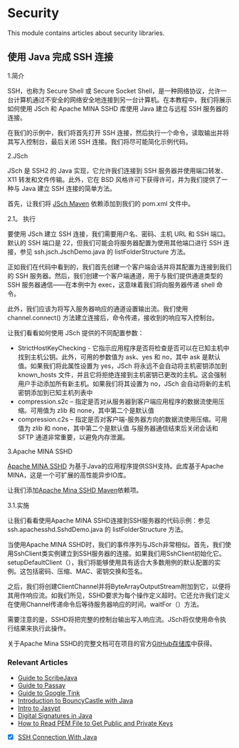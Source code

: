 # Security

This module contains articles about security libraries.

## 使用 Java 完成 SSH 连接

1.简介

SSH，也称为 Secure Shell 或 Secure Socket Shell，是一种网络协议，允许一台计算机通过不安全的网络安全地连接到另一台计算机。在本教程中，我们将展示如何使用 JSch 和 Apache MINA SSHD 库使用 Java 建立与远程 SSH 服务器的连接。

在我们的示例中，我们将首先打开 SSH 连接，然后执行一个命令，读取输出并将其写入控制台，最后关闭 SSH 连接。我们将尽可能简化示例代码。

2.JSch

JSch 是 SSH2 的 Java 实现，它允许我们连接到 SSH 服务器并使用端口转发、X11 转发和文件传输。此外，它在 BSD 风格许可下获得许可，并为我们提供了一种与 Java 建立 SSH 连接的简单方法。

首先，让我们将 [JSch Maven](https://search.maven.org/search?q=g:com.jcraft%20AND%20a:jsch) 依赖添加到我们的 pom.xml 文件中。

2.1。 执行

要使用 JSch 建立 SSH 连接，我们需要用户名、密码、主机 URL 和 SSH 端口。 默认的 SSH 端口是 22，但我们可能会将服务器配置为使用其他端口进行 SSH 连接，参见 ssh.jsch.JschDemo.java 的 listFolderStructure 方法。

正如我们在代码中看到的，我们首先创建一个客户端会话并将其配置为连接到我们的 SSH 服务器。然后，我们创建一个客户端通道，用于与我们提供通道类型的 SSH 服务器通信——在本例中为 exec，这意味着我们将向服务器传递 shell 命令。

此外，我们应该为将写入服务器响应的通道设置输出流。我们使用 channel.connect() 方法建立连接后，命令传递，接收到的响应写入控制台。

让我们看看如何使用 JSch 提供的不同配置参数：

- StrictHostKeyChecking - 它指示应用程序是否将检查是否可以在已知主机中找到主机公钥。此外，可用的参数值为 ask、yes 和 no，其中 ask 是默认值。如果我们将此属性设置为 yes，JSch 将永远不会自动将主机密钥添加到 known_hosts 文件，并且它将拒绝连接到主机密钥已更改的主机。这会强制用户手动添加所有新主机。如果我们将其设置为 no，JSch 会自动将新的主机密钥添加到已知主机列表中
- compression.s2c – 指定是否对从服务器到客户端应用程序的数据流使用压缩。可用值为 zlib 和 none，其中第二个是默认值
- compression.c2s – 指定是否对客户端-服务器方向的数据流使用压缩。可用值为 zlib 和 none，其中第二个是默认值
与服务器通信结束后关闭会话和 SFTP 通道非常重要，以避免内存泄漏。

3.Apache MINA SSHD

[Apache MINA SSHD](https://mina.apache.org/sshd-project/) 为基于Java的应用程序提供SSH支持。此库基于Apache MINA，这是一个可扩展的高性能异步IO库。

让我们添加[Apache Mina SSHD Maven](https://search.maven.org/search?q=a:apache-sshd)依赖项。

3.1.实施

让我们看看使用Apache MINA SSHD连接到SSH服务器的代码示例：参见 ssh.apachesshd.SshdDemo.java 的 listFolderStructure 方法。

当使用Apache MINA SSHD时，我们的事件序列与JSch非常相似。首先，我们使用SshClient类实例建立到SSH服务器的连接。如果我们用SshClient初始化它。setupDefaultClient（），我们将能够使用具有适合大多数用例的默认配置的实例。这包括密码、压缩、MAC、密钥交换和签名。

之后，我们将创建ClientChannel并将ByteArrayOutputStream附加到它，以便将其用作响应流。如我们所见，SSHD要求为每个操作定义超时。它还允许我们定义在使用Channel传递命令后等待服务器响应的时间。waitFor（）方法。

需要注意的是，SSHD将把完整的控制台输出写入响应流。JSch将仅使用命令执行结果来执行此操作。

关于Apache Mina SSHD的完整文档可在项目的官方[GitHub存储库](https://github.com/apache/mina-sshd/tree/master/docs)中获得。

### Relevant Articles

- [Guide to ScribeJava](https://www.baeldung.com/scribejava)
- [Guide to Passay](https://www.baeldung.com/java-passay)
- [Guide to Google Tink](https://www.baeldung.com/google-tink)
- [Introduction to BouncyCastle with Java](https://www.baeldung.com/java-bouncy-castle)
- [Intro to Jasypt](https://www.baeldung.com/jasypt)
- [Digital Signatures in Java](https://www.baeldung.com/java-digital-signature)
- [How to Read PEM File to Get Public and Private Keys](https://www.baeldung.com/java-read-pem-file-keys)
- [x] [SSH Connection With Java](https://www.baeldung.com/java-ssh-connection)
